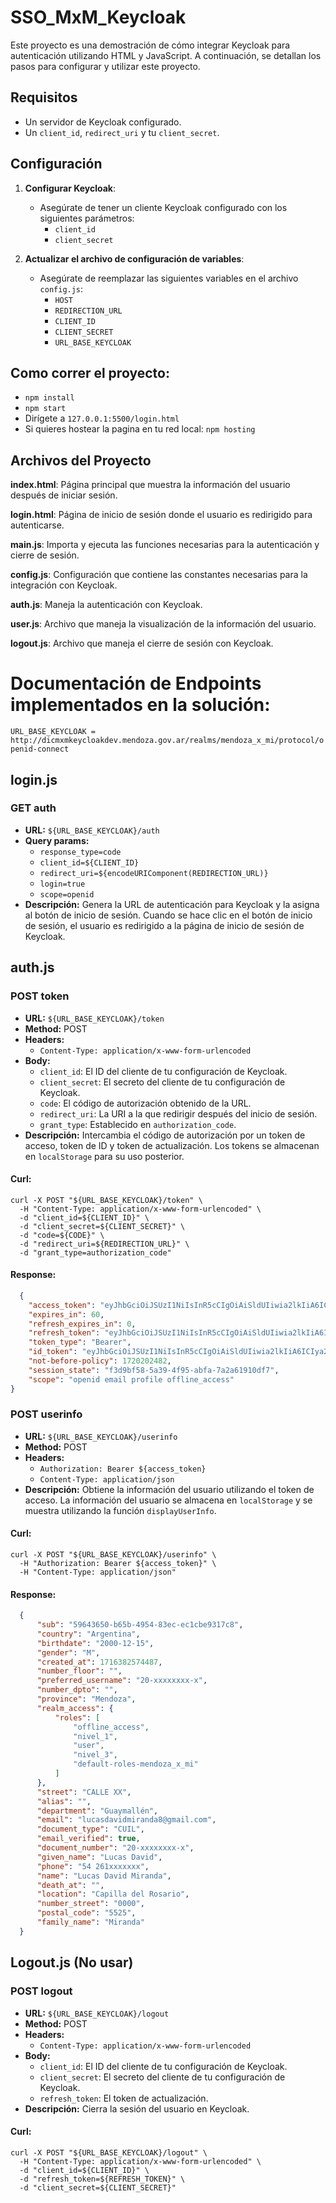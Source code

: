 # SSO_MxM_Keycloak

Este proyecto es una demostración de cómo integrar Keycloak para autenticación utilizando HTML y JavaScript. A continuación, se detallan los pasos para configurar y utilizar este proyecto.

## Requisitos

- Un servidor de Keycloak configurado.
- Un `client_id`, `redirect_uri` y tu `client_secret`.

## Configuración

1. **Configurar Keycloak**:
   - Asegúrate de tener un cliente Keycloak configurado con los siguientes parámetros:
     - `client_id`
     - `client_secret`

2. **Actualizar el archivo de configuración de variables**:
   - Asegúrate de reemplazar las siguientes variables en el archivo `config.js`:
     - `HOST`
     - `REDIRECTION_URL`
     - `CLIENT_ID`
     - `CLIENT_SECRET`
     - `URL_BASE_KEYCLOAK`

## Como correr el proyecto: 

- `npm install`
- `npm start`
- Dirígete a `127.0.0.1:5500/login.html`
- Si quieres hostear la pagina en tu red local: 
 `npm hosting`

## Archivos del Proyecto

**index.html**: Página principal que muestra la información del usuario después de iniciar sesión.

 **login.html**: Página de inicio de sesión donde el usuario es redirigido para autenticarse.

 **main.js**: Importa y ejecuta las funciones necesarias para la autenticación y cierre de sesión.

 **config.js**: Configuración que contiene las constantes necesarias para la integración con Keycloak.

 **auth.js**: Maneja la autenticación con Keycloak.

 **user.js**: Archivo que maneja la visualización de la información del usuario.

 **logout.js**: Archivo que maneja el cierre de sesión con Keycloak.


# Documentación de Endpoints implementados en la solución:

`URL_BASE_KEYCLOAK = http://dicmxmkeycloakdev.mendoza.gov.ar/realms/mendoza_x_mi/protocol/openid-connect`

## login.js

### GET auth

- **URL:** `${URL_BASE_KEYCLOAK}/auth`
- **Query params:**
  - `response_type=code`
  - `client_id=${CLIENT_ID}`
  - `redirect_uri=${encodeURIComponent(REDIRECTION_URL)}`
  - `login=true`
  - `scope=openid`
- **Descripción:**
  Genera la URL de autenticación para Keycloak y la asigna al botón de inicio de sesión. Cuando se hace clic en el botón de inicio de sesión, el usuario es redirigido a la página de inicio de sesión de Keycloak.

## auth.js

### POST token

- **URL:** `${URL_BASE_KEYCLOAK}/token`
- **Method:** POST
- **Headers:**
  - `Content-Type: application/x-www-form-urlencoded`
- **Body:**
  - `client_id`: El ID del cliente de tu configuración de Keycloak.
  - `client_secret`: El secreto del cliente de tu configuración de Keycloak.
  - `code`: El código de autorización obtenido de la URL.
  - `redirect_uri`: La URI a la que redirigir después del inicio de sesión.
  - `grant_type`: Establecido en `authorization_code`.
- **Descripción:**
  Intercambia el código de autorización por un token de acceso, token de ID y token de actualización. Los tokens se almacenan en `localStorage` para su uso posterior.

#### Curl:
```curl
curl -X POST "${URL_BASE_KEYCLOAK}/token" \
  -H "Content-Type: application/x-www-form-urlencoded" \
  -d "client_id=${CLIENT_ID}" \
  -d "client_secret=${CLIENT_SECRET}" \
  -d "code=${CODE}" \
  -d "redirect_uri=${REDIRECTION_URL}" \
  -d "grant_type=authorization_code"
  ```

#### Response:
```json
  {
    "access_token": "eyJhbGciOiJSUzI1NiIsInR5cCIgOiAiSldUIiwia2lkIiA6ICIya2t4bjBUM1lOQUVVYWNtaVcybWJROGp5NV9BMnlxUHZrT09mc2NETnlrIn0.",
    "expires_in": 60,
    "refresh_expires_in": 0,
    "refresh_token": "eyJhbGciOiJSUzI1NiIsInR5cCIgOiAiSldUIiwia2lkIiA6ICIya2t4bjBUM1lOQUVVYWNtaVcybWJROGp5NV9BMnlxUHZrT09mc2NETnlrIn0.",
    "token_type": "Bearer",
    "id_token": "eyJhbGciOiJSUzI1NiIsInR5cCIgOiAiSldUIiwia2lkIiA6ICIya2t4bjBUM1lOQUVVYWNtaVcybWJROGp5NV9BMnlxUHZrT09mc2NETnlrIn0.",
    "not-before-policy": 1720202482,
    "session_state": "f3d9bf58-5a39-4f95-abfa-7a2a61910df7",
    "scope": "openid email profile offline_access"
}
```

### POST userinfo

- **URL:** `${URL_BASE_KEYCLOAK}/userinfo`
- **Method:** POST
- **Headers:**
  - `Authorization: Bearer ${access_token}`
  - `Content-Type: application/json`
- **Descripción:**
  Obtiene la información del usuario utilizando el token de acceso. La información del usuario se almacena en `localStorage` y se muestra utilizando la función `displayUserInfo`.

#### Curl:
```curl
curl -X POST "${URL_BASE_KEYCLOAK}/userinfo" \
  -H "Authorization: Bearer ${access_token}" \
  -H "Content-Type: application/json"
  ```

#### Response:
```json
  {
      "sub": "59643650-b65b-4954-83ec-ec1cbe9317c8",
      "country": "Argentina",
      "birthdate": "2000-12-15",
      "gender": "M",
      "created_at": 1716382574487,
      "number_floor": "",
      "preferred_username": "20-xxxxxxxx-x",
      "number_dpto": "",
      "province": "Mendoza",
      "realm_access": {
          "roles": [
              "offline_access",
              "nivel_1",
              "user",
              "nivel_3",
              "default-roles-mendoza_x_mi"
          ]
      },
      "street": "CALLE XX",
      "alias": "",
      "department": "Guaymallén",
      "email": "lucasdavidmiranda8@gmail.com",
      "document_type": "CUIL",
      "email_verified": true,
      "document_number": "20-xxxxxxxx-x",
      "given_name": "Lucas David",
      "phone": "54 261xxxxxxx",
      "name": "Lucas David Miranda",
      "death_at": "",
      "location": "Capilla del Rosario",
      "number_street": "0000",
      "postal_code": "5525",
      "family_name": "Miranda"
  }
```
## Logout.js (No usar)
### POST logout

- **URL:** `${URL_BASE_KEYCLOAK}/logout`
- **Method:** POST
- **Headers:**
  - `Content-Type: application/x-www-form-urlencoded`
- **Body:**
  - `client_id`: El ID del cliente de tu configuración de Keycloak.
  - `client_secret`: El secreto del cliente de tu configuración de Keycloak.
  - `refresh_token`: El token de actualización.
- **Descripción:**
  Cierra la sesión del usuario en Keycloak.

#### Curl:
```curl
curl -X POST "${URL_BASE_KEYCLOAK}/logout" \
  -H "Content-Type: application/x-www-form-urlencoded" \
  -d "client_id=${CLIENT_ID}" \
  -d "refresh_token=${REFRESH_TOKEN}" \
  -d "client_secret=${CLIENT_SECRET}"
```